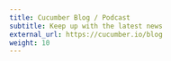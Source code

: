 ```yaml
---
title: Cucumber Blog / Podcast
subtitle: Keep up with the latest news
external_url: https://cucumber.io/blog
weight: 10
---
```

